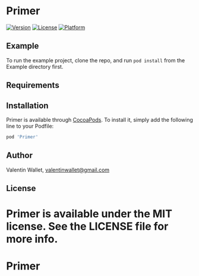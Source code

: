 # Primer

[![Version](https://img.shields.io/cocoapods/v/Primer.svg?style=flat)](https://cocoapods.org/pods/Primer)
[![License](https://img.shields.io/cocoapods/l/Primer.svg?style=flat)](https://cocoapods.org/pods/Primer)
[![Platform](https://img.shields.io/cocoapods/p/Primer.svg?style=flat)](https://cocoapods.org/pods/Primer)

## Example

To run the example project, clone the repo, and run `pod install` from the Example directory first.

## Requirements

## Installation

Primer is available through [CocoaPods](https://cocoapods.org). To install
it, simply add the following line to your Podfile:

```ruby
pod 'Primer'
```

## Author

Valentin Wallet, valentinwallet@gmail.com

## License

Primer is available under the MIT license. See the LICENSE file for more info.
=======
# Primer
